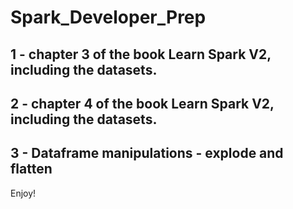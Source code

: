 # Spark_Developer_Prep
## 1 - chapter 3 of the book Learn Spark V2, including the datasets.
## 2 - chapter 4 of the book Learn Spark V2, including the datasets.
## 3 - Dataframe manipulations - explode and flatten

Enjoy!
